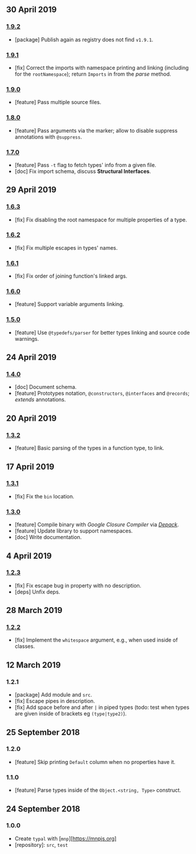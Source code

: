 ## 30 April 2019

### [1.9.2](https://github.com/artdecocode/typal/compare/v1.9.1...v1.9.2)

- [package] Publish again as registry does not find `v1.9.1`.

### [1.9.1](https://github.com/artdecocode/typal/compare/v1.9.0...v1.9.1)

- [fix] Correct the imports with namespace printing and linking (including for the `rootNamespace`); return `Imports` in from the _parse_ method.

### [1.9.0](https://github.com/artdecocode/typal/compare/v1.8.0...v1.9.0)

- [feature] Pass multiple source files.

### [1.8.0](https://github.com/artdecocode/typal/compare/v1.7.0...v1.8.0)

- [feature] Pass arguments via the marker; allow to disable suppress annotations with `@suppress`.

### [1.7.0](https://github.com/artdecocode/typal/compare/v1.6.3...v1.7.0)

- [feature] Pass `-t` flag to fetch types' info from a given file.
- [doc] Fix import schema, discuss **Structural Interfaces**.

## 29 April 2019

### [1.6.3](https://github.com/artdecocode/typal/compare/v1.6.2...v1.6.3)

- [fix] Fix disabling the root namespace for multiple properties of a type.

### [1.6.2](https://github.com/artdecocode/typal/compare/v1.6.1...v1.6.2)

- [fix] Fix multiple escapes in types' names.

### [1.6.1](https://github.com/artdecocode/typal/compare/v1.6.0...v1.6.1)

- [fix] Fix order of joining function's linked args.

### [1.6.0](https://github.com/artdecocode/typal/compare/v1.5.0...v1.6.0)

- [feature] Support variable arguments linking.

### [1.5.0](https://github.com/artdecocode/typal/compare/v1.4.0...v1.5.0)

- [feature] Use `@typedefs/parser` for better types linking and source code warnings.

## 24 April 2019

### [1.4.0](https://github.com/artdecocode/typal/compare/v1.3.2...v1.4.0)

- [doc] Document schema.
- [feature] Prototypes notation, `@constructors`, `@interfaces` and `@records`; _extends_ annotations.

## 20 April 2019

### [1.3.2](https://github.com/artdecocode/typal/compare/v1.3.1...v1.3.2)

- [feature] Basic parsing of the types in a function type, to link.

## 17 April 2019

### [1.3.1](https://github.com/artdecocode/typal/compare/v1.3.0...v1.3.1)

- [fix] Fix the `bin` location.

### [1.3.0](https://github.com/artdecocode/typal/compare/v1.2.3...v1.3.0)

- [feature] Compile binary with _Google Closure Compiler_ via [_Depack_](https://artdecocode.com/depack/).
- [feature] Update library to support namespaces.
- [doc] Write documentation.

## 4 April 2019

### [1.2.3](https://github.com/artdecocode/typal/compare/v1.2.2...v1.2.3)

- [fix] Fix escape bug in property with no description.
- [deps] Unfix deps.

## 28 March 2019

### [1.2.2](https://github.com/artdecocode/typal/compare/v1.2.1...v1.2.2)

- [fix] Implement the `whitespace` argument, e.g., when used inside of classes.

## 12 March 2019

### 1.2.1

- [package] Add module and `src`.
- [fix] Escape pipes in description.
- [fix] Add space before and after `|` in piped types (todo: test when types are given inside of brackets eg `(type|type2)`).

## 25 September 2018

### 1.2.0

- [feature] Skip printing `Default` column when no properties have it.

### 1.1.0

- [feature] Parse types inside of the `Object.<string, Type>` construct.

## 24 September 2018

### 1.0.0

- Create `typal` with [`mnp`][https://mnpjs.org]
- [repository]: `src`, `test`
